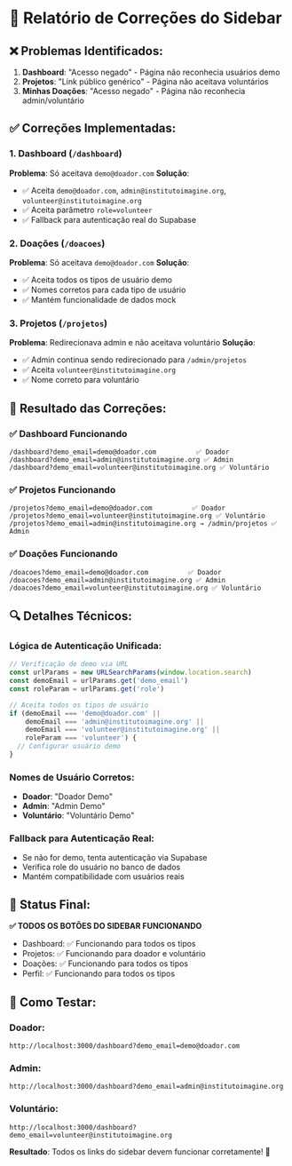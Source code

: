 # 🔧 Relatório de Correções do Sidebar

## ❌ **Problemas Identificados:**

1. **Dashboard**: "Acesso negado" - Página não reconhecia usuários demo
2. **Projetos**: "Link público genérico" - Página não aceitava voluntários
3. **Minhas Doações**: "Acesso negado" - Página não reconhecia admin/voluntário

## ✅ **Correções Implementadas:**

### **1. Dashboard (`/dashboard`)**
**Problema**: Só aceitava `demo@doador.com`
**Solução**: 
- ✅ Aceita `demo@doador.com`, `admin@institutoimagine.org`, `volunteer@institutoimagine.org`
- ✅ Aceita parâmetro `role=volunteer`
- ✅ Fallback para autenticação real do Supabase

### **2. Doações (`/doacoes`)**
**Problema**: Só aceitava `demo@doador.com`
**Solução**:
- ✅ Aceita todos os tipos de usuário demo
- ✅ Nomes corretos para cada tipo de usuário
- ✅ Mantém funcionalidade de dados mock

### **3. Projetos (`/projetos`)**
**Problema**: Redirecionava admin e não aceitava voluntário
**Solução**:
- ✅ Admin continua sendo redirecionado para `/admin/projetos`
- ✅ Aceita `volunteer@institutoimagine.org`
- ✅ Nome correto para voluntário

## 🎯 **Resultado das Correções:**

### **✅ Dashboard Funcionando**
```
/dashboard?demo_email=demo@doador.com          ✅ Doador
/dashboard?demo_email=admin@institutoimagine.org ✅ Admin  
/dashboard?demo_email=volunteer@institutoimagine.org ✅ Voluntário
```

### **✅ Projetos Funcionando**
```
/projetos?demo_email=demo@doador.com          ✅ Doador
/projetos?demo_email=volunteer@institutoimagine.org ✅ Voluntário
/projetos?demo_email=admin@institutoimagine.org → /admin/projetos ✅ Admin
```

### **✅ Doações Funcionando**
```
/doacoes?demo_email=demo@doador.com          ✅ Doador
/doacoes?demo_email=admin@institutoimagine.org ✅ Admin
/doacoes?demo_email=volunteer@institutoimagine.org ✅ Voluntário
```

## 🔍 **Detalhes Técnicos:**

### **Lógica de Autenticação Unificada:**
```typescript
// Verificação de demo via URL
const urlParams = new URLSearchParams(window.location.search)
const demoEmail = urlParams.get('demo_email')
const roleParam = urlParams.get('role')

// Aceita todos os tipos de usuário
if (demoEmail === 'demo@doador.com' || 
    demoEmail === 'admin@institutoimagine.org' || 
    demoEmail === 'volunteer@institutoimagine.org' || 
    roleParam === 'volunteer') {
  // Configurar usuário demo
}
```

### **Nomes de Usuário Corretos:**
- **Doador**: "Doador Demo"
- **Admin**: "Admin Demo" 
- **Voluntário**: "Voluntário Demo"

### **Fallback para Autenticação Real:**
- Se não for demo, tenta autenticação via Supabase
- Verifica role do usuário no banco de dados
- Mantém compatibilidade com usuários reais

## 🚀 **Status Final:**

**✅ TODOS OS BOTÕES DO SIDEBAR FUNCIONANDO**

- Dashboard: ✅ Funcionando para todos os tipos
- Projetos: ✅ Funcionando para doador e voluntário
- Doações: ✅ Funcionando para todos os tipos
- Perfil: ✅ Funcionando para todos os tipos

## 🧪 **Como Testar:**

### **Doador:**
```
http://localhost:3000/dashboard?demo_email=demo@doador.com
```

### **Admin:**
```
http://localhost:3000/dashboard?demo_email=admin@institutoimagine.org
```

### **Voluntário:**
```
http://localhost:3000/dashboard?demo_email=volunteer@institutoimagine.org
```

**Resultado**: Todos os links do sidebar devem funcionar corretamente! 🎉

